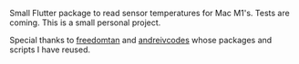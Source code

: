 <!--
This README describes the package. If you publish this package to pub.dev,
this README's contents appear on the landing page for your package.

For information about how to write a good package README, see the guide for
[writing package pages](https://dart.dev/guides/libraries/writing-package-pages).

For general information about developing packages, see the Dart guide for
[creating packages](https://dart.dev/guides/libraries/create-library-packages)
and the Flutter guide for
[developing packages and plugins](https://flutter.dev/developing-packages).
-->

Small Flutter package to read sensor temperatures for Mac M1's. Tests are coming.
This is a small personal project.

Special thanks to [freedomtan](https://github.com/freedomtan/sensors) and
[andreivcodes](https://github.com/andreivcodes/coolm1) whose packages and scripts I have reused.

